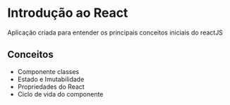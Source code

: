 # Introdução ao React

Aplicação criada para entender os principais conceitos iniciais do reactJS

## Conceitos
- Componente classes
- Estado e Imutabilidade
- Propriedades do React
- Ciclo de vida do componente
